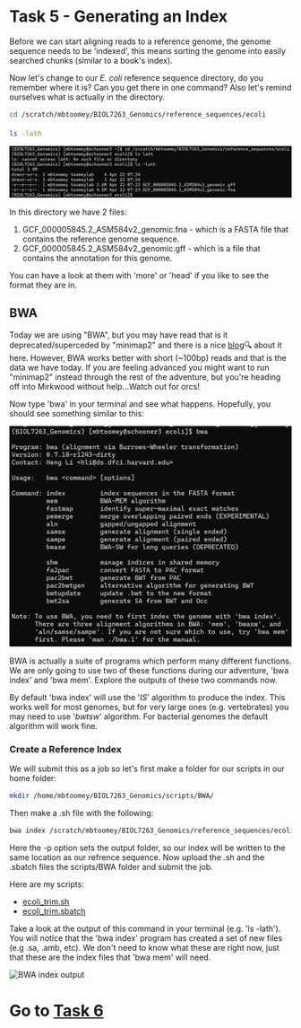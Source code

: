 # Task 5 - Generating an Index
Before we can start aligning reads to a reference genome, the genome sequence needs to be 'indexed', this means sorting the genome into easily searched chunks (similar to a book's index).

Now let's change to our *E. coli* reference sequence directory, do you remember where it is? Can you get there in one command? Also let's remind ourselves what is actually in the directory.
```bash
cd /scratch/mbtoomey/BIOL7263_Genomics/reference_sequences/ecoli

ls -lath
```

![directory listing](https://github.com/mbtoomey/genomics_adventure/blob/release/images/ref_folder.png)

In this directory we have 2 files:
 1. GCF_000005845.2_ASM584v2_genomic.fna - which is a FASTA file that contains the reference genome sequence.
 2. GCF_000005845.2_ASM584v2_genomic.gff - which is a file that contains the annotation for this genome.
 
You can have a look at them with 'more' or 'head' if you like to see the format they are in.

## BWA

Today we are using "BWA", but you may have read that is it deprecated/superceded by "minimap2" and there is a nice [blog](https://lh3.github.io/2018/04/02/minimap2-and-the-future-of-bwa)🔍 about it here. However, BWA works better with short (~100bp) reads and that is the data we have today. If you are feeling advanced you might want to run "minimap2" instead through the rest of the adventure, but you're heading off into Mirkwood without help...Watch out for orcs! 

Now type 'bwa' in your terminal and see what happens. Hopefully, you should see something similar to this:

![bwa help](https://github.com/mbtoomey/genomics_adventure/blob/release/images/bwa_help.png)

BWA is actually a suite of programs which perform many different functions. We are only going to use two of these functions during our adventure, 'bwa index' and 'bwa mem'. Explore the outputs of these two commands now.

By default 'bwa index' will use the '*IS*' algorithm to produce the index. This works well for most genomes, but for very large ones (e.g. vertebrates) you may need to use '*bwtsw*' algorithm. For bacterial genomes the default algorithm will work fine.

### Create a Reference Index

We will submit this as a job so let's first make a folder for our scripts in our home folder: 

```bash
mkdir /home/mbtoomey/BIOL7263_Genomics/scripts/BWA/
```

Then make a .sh file with the following: 

```bash
bwa index /scratch/mbtoomey/BIOL7263_Genomics/reference_sequences/ecoli/GCF_000005845.2_ASM584v2_genomic.fna -p /scratch/mbtoomey/BIOL7263_Genomics/reference_sequences/ecoli/
```

Here the -p option sets the output folder, so our index will be written to the same location as our refrence sequence. Now upload the .sh and the .sbatch files the scripts/BWA folder and submit the job. 

Here are my scripts: 
* [ecoli_trim.sh](https://github.com/mbtoomey/genomics_adventure/blob/release/scripts/ecoli_trim.sh)
* [ecoli_trim.sbatch](https://github.com/mbtoomey/genomics_adventure/blob/release/scripts/ecoli_trim.sbatch)

Take a look at the output of this command in your terminal (e.g. 'ls -lath'). You will notice that the 'bwa index' program has created a set of new files (e.g .sa, .amb, etc). We don't need to know what these are right now, just that these are the index files that 'bwa mem' will need.

![BWA index output](https://github.com/mbtoomey/genomics_adventure/blob/release/images/bwa__help_index_output.png)

# Go to [Task 6](https://github.com/mbtoomey/genomics_adventure/blob/release/chapter_2/task_6.md)
